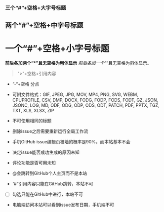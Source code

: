 ### 三个“#”+空格+大字号标题
## 两个“#”+空格+中字号标题
# 一个“#”+空格+小字号标题
**前后各加两个“*”且无空格为粗体显示**
_前后各加一个”_“且无空格为斜体显示_
> ">"+空格+引用内容
- ”-“+空格 分点

- 可附文件格式：GIF, JPEG, JPG, MOV, MP4, PNG, SVG, WEBM, CPUPROFILE, CSV, DMP, DOCX, FODG, FODP, FODS, FODT, GZ, JSON, JSONC, LOG, MD, ODF, ODG, ODP, ODS, ODT, PATCH, PDF, PPTX, TGZ, TXT, XLS, XLSX, ZIP
- 不可使用相同的标题
- 删除issue之后需要重新运行全局工作流
- 手机GitHub issue编辑页被墙的概率是90%，而本站基本不会
- 决定issue能否成功生成的原因未知
- 评论功能是否可用未知
- @会跳转到GitHub个人主页而不是本站
- ”#“引用内容只能在GitHub跳转，本站不可
- [ ] 勾选只能在GitHub中进行，本站不可
- 电脑端访问本站可以看到issue发布日期，手机端不可